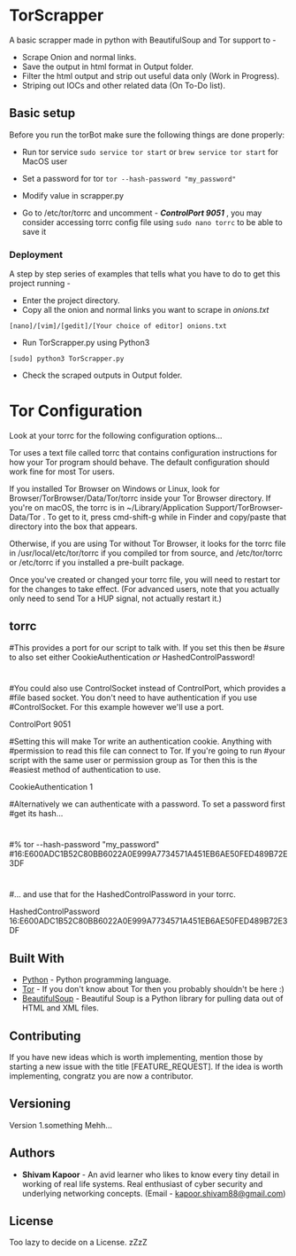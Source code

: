 # TorScrapper
A basic scrapper made in python with BeautifulSoup and Tor support to -

* Scrape Onion and normal links.
* Save the output in html format in Output folder.
* Filter the html output and strip out useful data only (Work in Progress).
* Striping out IOCs and other related data (On To-Do list).

## Basic setup
Before you run the torBot make sure the following things are done properly:

* Run tor service
`sudo service tor start`
or `brew service tor start` for MacOS user


* Set a password for tor
`tor --hash-password "my_password" `

* Modify value in scrapper.py

* Go to /etc/tor/torrc and uncomment - _**ControlPort 9051**_ , you may consider accessing torrc config file using `sudo nano torrc` to be able to save it


### Deployment

A step by step series of examples that tells what you have to do to get this project running -

* Enter the project directory.
* Copy all the onion and normal links you want to scrape in _onions.txt_

```
[nano]/[vim]/[gedit]/[Your choice of editor] onions.txt
```

* Run TorScrapper.py using Python3

```
[sudo] python3 TorScrapper.py
```

* Check the scraped outputs in Output folder.

# Tor Configuration

Look at your torrc for the following configuration options...

 Tor uses a text file called torrc that contains configuration instructions for how your Tor program should behave. The default configuration should work fine for most Tor users.

If you installed Tor Browser on Windows or Linux, look for Browser/TorBrowser/Data/Tor/torrc inside your Tor Browser directory. If you're on macOS, the torrc is in ~/Library/Application Support/TorBrowser-Data/Tor . To get to it, press cmd-shift-g while in Finder and copy/paste that directory into the box that appears.

Otherwise, if you are using Tor without Tor Browser, it looks for the torrc file in /usr/local/etc/tor/torrc if you compiled tor from source, and /etc/tor/torrc or /etc/torrc if you installed a pre-built package.

Once you've created or changed your torrc file, you will need to restart tor for the changes to take effect. (For advanced users, note that you actually only need to send Tor a HUP signal, not actually restart it.)

## torrc

#This provides a port for our script to talk with. If you set this then be
#sure to also set either CookieAuthentication *or* HashedControlPassword!
#
#You could also use ControlSocket instead of ControlPort, which provides a
#file based socket. You don't need to have authentication if you use
#ControlSocket. For this example however we'll use a port.

ControlPort 9051

#Setting this will make Tor write an authentication cookie. Anything with
#permission to read this file can connect to Tor. If you're going to run
#your script with the same user or permission group as Tor then this is the
#easiest method of authentication to use.

CookieAuthentication 1

#Alternatively we can authenticate with a password. To set a password first
#get its hash...
#
#% tor --hash-password "my_password"
#16:E600ADC1B52C80BB6022A0E999A7734571A451EB6AE50FED489B72E3DF
#
#... and use that for the HashedControlPassword in your torrc.

HashedControlPassword 16:E600ADC1B52C80BB6022A0E999A7734571A451EB6AE50FED489B72E3DF


## Built With

* [Python](https://www.python.org/) - Python programming language.
* [Tor](https://www.torproject.org/) - If you don't know about Tor then you probably shouldn't be here :)
* [BeautifulSoup](https://www.crummy.com/software/BeautifulSoup/bs4/doc/) - Beautiful Soup is a Python library for pulling data out of HTML and XML files.

## Contributing

If you have new ideas which is worth implementing, mention those by starting a new issue with the title [FEATURE_REQUEST]. If the idea is worth implementing, congratz you are now a contributor.

## Versioning

Version 1.something Mehh...

## Authors

* **Shivam Kapoor** - An avid learner who likes to know every tiny detail in working of real life systems. Real enthusiast of cyber security and underlying networking concepts. (Email - kapoor.shivam88@gmail.com)

## License

Too lazy to decide on a License. zZzZ
